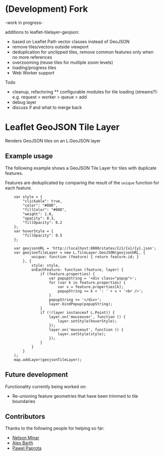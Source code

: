 # (Development) Fork

-work in progress-

additions to leaflet-tilelayer-geojson:

* based on Leaflet Path vector classes instead of GeoJSON
* remove tiles/vectors outside viewport
* deduplication for unclipped tiles, remove common features only when no more references
* overzooming (reuse tiles for multiple zoom levels)
* loading/progress tiles
* Web Worker support

Todo
* cleanup, refactoring
** configurable modules for tile loading (streams?): e.g. request > worker > queue > add
* debug layer
* discuss if and what to merge back

# Leaflet GeoJSON Tile Layer
Renders GeoJSON tiles on an L.GeoJSON layer

## Example usage
The following example shows a GeoJSON Tile Layer for tiles with duplicate features.

Features are deduplicated by comparing the result of the `unique` function for each feature.

        var style = {
            "clickable": true,
            "color": "#00D",
            "fillColor": "#00D",
            "weight": 1.0,
            "opacity": 0.3,
            "fillOpacity": 0.2
        };
        var hoverStyle = {
            "fillOpacity": 0.5
        };

        var geojsonURL = 'http://localhost:8000/states/{z}/{x}/{y}.json';
        var geojsonTileLayer = new L.TileLayer.GeoJSON(geojsonURL, {
                unique: function (feature) { return feature.id; }
            }, {
                style: style,
                onEachFeature: function (feature, layer) {
                    if (feature.properties) {
                        var popupString = '<div class="popup">';
                        for (var k in feature.properties) {
                            var v = feature.properties[k];
                            popupString += k + ': ' + v + '<br />';
                        }
                        popupString += '</div>';
                        layer.bindPopup(popupString);
                    }
                    if (!(layer instanceof L.Point)) {
                        layer.on('mouseover', function () {
                            layer.setStyle(hoverStyle);
                        });
                        layer.on('mouseout', function () {
                            layer.setStyle(style);
                        });
                    }
                }
            }
        );
        map.addLayer(geojsonTileLayer);


## Future development
Functionality currently being worked on:
* Re-unioning feature geometries that have been trimmed to tile boundaries

## Contributors
Thanks to the following people for helping so far:

* [Nelson Minar](https://github.com/NelsonMinar)
* [Alex Barth](https://github.com/lxbarth)
* [Pawel Paprota](https://github.com/ppawel)
